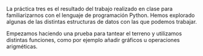 La práctica tres es el resultado del trabajo realizado en clase para familiarizarnos con el lenguaje de programación Python. Hemos explorado algunas de las distintas estructuras de datos con las que podemos trabajar. 

Empezamos haciendo una prueba para tantear el terreno y utilizamos distintas funciones, como por ejemplo añadir gráficos u operaciones arigméticas.

